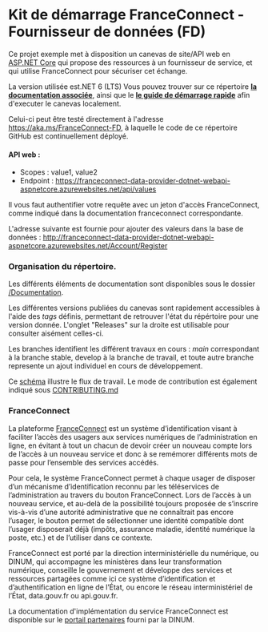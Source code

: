 # Kit de démarrage FranceConnect - Fournisseur de données (FD)

Ce projet exemple met à disposition un canevas de site/API web en [ASP.NET Core](https://dotnet.microsoft.com/learn/aspnet/what-is-aspnet-core "ASP.NET Core") qui propose des ressources à un fournisseur de service, et qui utilise FranceConnect pour sécuriser cet échange.

La version utilisée est.NET 6 (LTS)
Vous pouvez trouver sur ce répertoire **[la documentation associée](/Documentation)**, ainsi que le **[le guide de démarrage rapide](/Source/README.md)** afin d'executer le canevas localement.

Celui-ci peut être testé directement à l'adresse <https://aka.ms/FranceConnect-FD>, à laquelle le code de ce répertoire GitHub est continuellement déployé. 

#### API web :

- Scopes : value1, value2
- Endpoint : <https://franceconnect-data-provider-dotnet-webapi-aspnetcore.azurewebsites.net/api/values>

Il vous faut authentifier votre requête avec un jeton d'accès FranceConnect, comme indiqué dans la documentation franceconnect correspondante.

L'adresse suivante est fournie pour ajouter des valeurs dans la base de données : <http://franceconnect-data-provider-dotnet-webapi-aspnetcore.azurewebsites.net/Account/Register>

### Organisation du répertoire.
Les différents éléments de documentation sont disponibles sous le dossier [/Documentation](/Documentation).

Les différentes versions publiées du canevas sont rapidement accessibles à l'aide des *tags* définis, permettant de retrouver l'état du répértoire pour une version donnée. 
L'onglet "Releases" sur la droite est utilisable pour consulter aisément celles-ci.

Les branches identifient les différent travaux en cours : *main* correspondant à la branche stable, develop à la branche de travail, et toute autre branche represente un ajout individuel en cours de développement.

Ce [schéma](/Documentation/Ressources/Branches.jpg) illustre le flux de travail. Le mode de contribution est également indiqué sous [CONTRIBUTING.md](/CONTRIBUTING.md)

### FranceConnect 
La plateforme [FranceConnect](https://franceconnect.gouv.fr/) est un système d’identification visant à faciliter l’accès des usagers aux services numériques de l’administration en ligne, en évitant à tout un chacun de devoir créer un nouveau compte lors de l’accès à un nouveau service et donc à se remémorer différents mots de passe pour l’ensemble des services accédés.

Pour cela, le système FranceConnect permet à chaque usager de disposer d’un mécanisme d’identification reconnu par les téléservices de l’administration au travers du bouton FranceConnect. Lors de l’accès à un nouveau service, et au-delà de la possibilité toujours proposée de s’inscrire vis-à-vis d’une autorité administrative que ne connaîtrait pas encore l’usager, le bouton permet de sélectionner une identité compatible dont l’usager disposerait déjà (impôts, assurance maladie, identité numérique la poste, etc.) et de l’utiliser dans ce contexte.

FranceConnect est porté par la direction interministérielle du numérique, ou DINUM, qui accompagne les ministères dans leur transformation numérique, conseille le gouvernement et développe des services et ressources partagées comme ici ce système d’identification et d’authentification en ligne de l’État, ou encore le réseau interministériel de l’État, data.gouv.fr ou api.gouv.fr.

La documentation d'implémentation du service FranceConnect est disponible sur le [portail partenaires](https://partenaires.franceconnect.gouv.fr/fcp/fournisseur-donnees) fourni par la DINUM.
